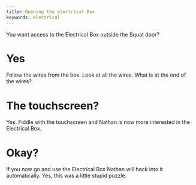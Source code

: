 ```yaml
---
title: Opening the electrical Box
keywords: electrical
---
```


You want access to the Electrical Box outside the Squat door?

# Yes
Follow the wires from the box. Look at all the wires. What is at the end of the wires?

# The touchscreen?
Yes. Fiddle with the touchscreen and Nathan is now more interested in the Electrical Box.

# Okay?
If you now go and use the Electrical Box Nathan will hack into it automatically. Yes, this was a little stupid puzzle.
